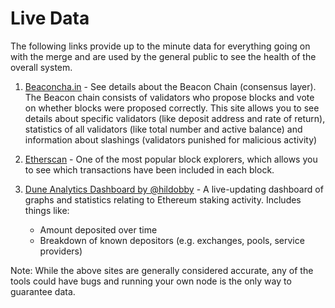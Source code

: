 # Live Data

The following links provide up to the minute data for everything going on with the merge and are used by the general public to see the health of the overall system. 


1) [Beaconcha.in](https://beaconcha.in/) - See details about the Beacon Chain (consensus layer). The Beacon chain consists of validators who propose blocks and vote on whether blocks were proposed correctly.
This site allows you to see details about specific validators (like deposit address and rate of return), statistics of all validators (like total number and active balance)
and information about slashings (validators punished for malicious activity)

2) [Etherscan](https://etherscan.io/) - One of the most popular block explorers, which allows you to see which transactions have been included in each block. 

3) [Dune Analytics Dashboard by @hildobby](https://dune.com/hildobby/ETH2-Deposits) - A live-updating dashboard of graphs and statistics relating to Ethereum staking activity. Includes things like:
    - Amount deposited over time
    - Breakdown of known depositors (e.g. exchanges, pools, service providers)

Note: While the above sites are generally considered accurate, any of the tools could have bugs and running your own node is the only way to guarantee data. 
